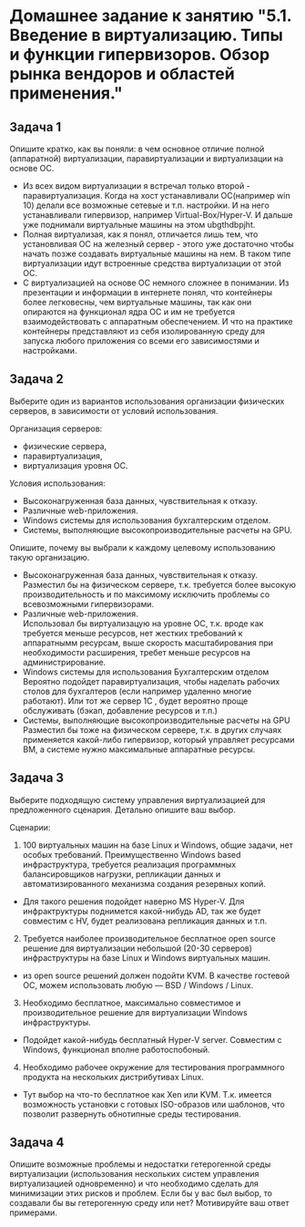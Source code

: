 
# Домашнее задание к занятию "5.1. Введение в виртуализацию. Типы и функции гипервизоров. Обзор рынка вендоров и областей применения."

## Задача 1  
Опишите кратко, как вы поняли: в чем основное отличие полной (аппаратной) виртуализации, паравиртуализации и виртуализации на основе ОС.  
- Из всех видом виртуализации я встречал только второй - паравиртуализация. Когда на хост устанавливали ОС(например win 10) делали все возможные сетевые и т.п. настройки. И на него устанавливали гипервизор, например Virtual-Box/Hyper-V. И дальше уже поднимали виртуальные машины на этом ubgthdbpjht.  
- Полная виртуализая, как я понял, отличается лишь тем, что установливая ОС на железный сервер - этого уже достаточно чтобы начать позже создавать виртуальные машины на нем. В таком типе виртуализации идут встроенные средства виртуализации от этой ОС.  
- С виртуализацией на основе ОС немного сложнее в понимании. Из презентации и информации в интернете понял, что контейнеры более легковесны, чем виртуальные машины, так как они опираются на функционал ядра ОС и им не требуется взаимодействовать с аппаратным обеспечением. И что на практике контейнеры представляют из себя изолированную среду для запуска любого приложения со всеми его зависимостями и настройками.

## Задача 2  
Выберите один из вариантов использования организации физических серверов, в зависимости от условий использования.

Организация серверов:

- физические сервера,  
- паравиртуализация,  
- виртуализация уровня ОС.

Условия использования:

- Высоконагруженная база данных, чувствительная к отказу.  
- Различные web-приложения.  
- Windows системы для использования бухгалтерским отделом.  
- Системы, выполняющие высокопроизводительные расчеты на GPU.  

Опишите, почему вы выбрали к каждому целевому использованию такую организацию.  

- Высоконагруженная база данных, чувствительная к отказу.  
Разместил бы на физическом сервере, т.к. требуется более высокую производительность и по максимому исключить проблемы со всевозможными гипервизорами.  
- Различные web-приложения.  
Использовал бы виртуализацую на уровне ОС, т.к. вроде как требуется меньше ресурсов, нет жестких требований к аппаратнымм ресурсам, выше скорость масштабирования при необходимости расширения, требет меньше ресурсов на администрирование.  
- Windows системы для использования Бухгалтерским отделом  
Вероятно подойдет паравиртуализация, чтобы наделать рабочих столов для бухгалтеров (если например удаленно многие работают). Или тот же сервер 1С , будет вероятно проще обслуживать (бэкап, добавление ресурсов и т.п.)
- Системы, выполняющие высокопроизводительные расчеты на GPU  
Разместил бы тоже на физическом сервере, т.к. в других случаях применяется какой-либо гипервизор, который управляет ресурсами ВМ, а системе нужно максимальные аппаратные ресурсы.  

## Задача 3  
Выберите подходящую систему управления виртуализацией для предложенного сценария. Детально опишите ваш выбор.

Сценарии:

1. 100 виртуальных машин на базе Linux и Windows, общие задачи, нет особых требований. Преимущественно Windows based инфраструктура, требуется реализация программных балансировщиков нагрузки, репликации данных и автоматизированного механизма создания резервных копий.  
- Для такого решения подойдет наверно MS Hyper-V. Для инфрактруктуры поднимется какой-нибудь AD, так же будет совместим с HV, будет реализована репликация данных и т.п.


2. Требуется наиболее производительное бесплатное open source решение для виртуализации небольшой (20-30 серверов) инфраструктуры на базе Linux и Windows виртуальных машин.  
- из open source решений должен подойти KVM. В качестве гостевой ОС, можем использовать любую —  BSD / Windows / Linux. 

3. Необходимо бесплатное, максимально совместимое и производительное решение для виртуализации Windows инфраструктуры.  
- Подойдет какой-нибудь бесплатный Hyper-V server. Совместим с Windows, функционал вполне работоспобоный.

4. Необходимо рабочее окружение для тестирования программного продукта на нескольких дистрибутивах Linux.  
- Тут выбор на что-то бесплатное как Xen или KVM. Т.к. имеется возможность установки с готовых ISO-образов или шаблонов, что позволит развернуть обнотипные среды тестирования.  

## Задача 4  
Опишите возможные проблемы и недостатки гетерогенной среды виртуализации (использования нескольких систем управления виртуализацией одновременно) и что необходимо сделать для минимизации этих рисков и проблем. Если бы у вас был выбор, то создавали бы вы гетерогенную среду или нет? Мотивируйте ваш ответ примерами.
